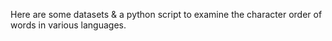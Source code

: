 Here are some datasets &
		 a python script
to examine the character order of words in various languages.
